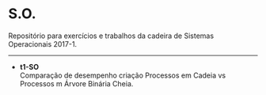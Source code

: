# S.O.

Repositório para exercícios e trabalhos da cadeira de Sistemas Operacionais 2017-1.

------------------------------------------------------------------------------

- <b>t1-SO</b><br/>
    Comparação de desempenho criação Processos em Cadeia vs Processos m Árvore Binária Cheia.

